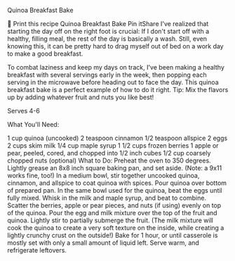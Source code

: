 Quinoa Breakfast Bake

 Print this recipe
Quinoa Breakfast Bake
Pin itShare
I've realized that starting the day off on the right foot is crucial: If I don't start off with a healthy, filling meal, the rest of the day is basically a wash. Still, even knowing this, it can be pretty hard to drag myself out of bed on a work day to make a good breakfast.

To combat laziness and keep my days on track, I've been making a healthy breakfast with several servings early in the week, then popping each serving in the microwave before heading out to face the day. This quinoa breakfast bake is a perfect example of how to do it right. Tip: Mix the flavors up by adding whatever fruit and nuts you like best!

Serves 4-6

What You'll Need: 

1 cup quinoa (uncooked)
2 teaspoon cinnamon 1/2 teaspoon allspice 2 eggs
2 cups skim milk 1/4 cup maple syrup 1 1/2 cups frozen berries
1 apple or pear, peeled, cored, and chopped into 1/2 inch cubes
1/2 cup coarsely chopped nuts (optional)
What to Do: 
Preheat the oven to 350 degrees. Lightly grease an 8x8 inch square baking pan, and set aside. (Note: a 9x11 works fine, too!)
In a medium bowl, stir together uncooked quinoa, cinnamon, and allspice to coat quinoa with spices. Pour quinoa over bottom of prepared pan.
In the same bowl used for the quinoa, beat the eggs until fully mixed. Whisk in the milk and maple syrup, and beat to combine.
Scatter the berries, apple or pear pieces, and nuts (if using) evenly on top of the quinoa.
Pour the egg and milk mixture over the top of the fruit and quinoa. Lightly stir to partially submerge the fruit. (The milk mixture will cook the quinoa to create a very soft texture on the inside, while creating a lightly crunchy crust on the outside!)
Bake for 1 hour, or until casserole is mostly set with only a small amount of liquid left. Serve warm, and refrigerate leftovers.